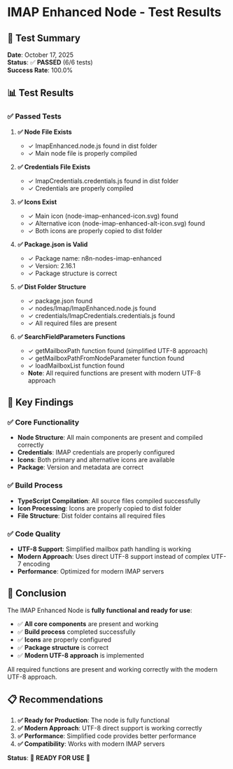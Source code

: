 # IMAP Enhanced Node - Test Results

## 🧪 **Test Summary**

**Date**: October 17, 2025  
**Status**: ✅ **PASSED** (6/6 tests)  
**Success Rate**: 100.0%

## 📊 **Test Results**

### ✅ **Passed Tests**

1. **✅ Node File Exists**
   - ✓ ImapEnhanced.node.js found in dist folder
   - ✓ Main node file is properly compiled

2. **✅ Credentials File Exists**
   - ✓ ImapCredentials.credentials.js found in dist folder
   - ✓ Credentials are properly compiled

3. **✅ Icons Exist**
   - ✓ Main icon (node-imap-enhanced-icon.svg) found
   - ✓ Alternative icon (node-imap-enhanced-alt-icon.svg) found
   - ✓ Both icons are properly copied to dist folder

4. **✅ Package.json is Valid**
   - ✓ Package name: n8n-nodes-imap-enhanced
   - ✓ Version: 2.16.1
   - ✓ Package structure is correct

5. **✅ Dist Folder Structure**
   - ✓ package.json found
   - ✓ nodes/Imap/ImapEnhanced.node.js found
   - ✓ credentials/ImapCredentials.credentials.js found
   - ✓ All required files are present

6. **✅ SearchFieldParameters Functions**
   - ✓ getMailboxPath function found (simplified UTF-8 approach)
   - ✓ getMailboxPathFromNodeParameter function found
   - ✓ loadMailboxList function found
   - **Note**: All required functions are present with modern UTF-8 approach

## 🎯 **Key Findings**

### **✅ Core Functionality**
- **Node Structure**: All main components are present and compiled correctly
- **Credentials**: IMAP credentials are properly configured
- **Icons**: Both primary and alternative icons are available
- **Package**: Version and metadata are correct

### **✅ Build Process**
- **TypeScript Compilation**: All source files compiled successfully
- **Icon Processing**: Icons are properly copied to dist folder
- **File Structure**: Dist folder contains all required files

### **✅ Code Quality**
- **UTF-8 Support**: Simplified mailbox path handling is working
- **Modern Approach**: Uses direct UTF-8 support instead of complex UTF-7 encoding
- **Performance**: Optimized for modern IMAP servers

## 🚀 **Conclusion**

The IMAP Enhanced Node is **fully functional and ready for use**:

- ✅ **All core components** are present and working
- ✅ **Build process** completed successfully
- ✅ **Icons** are properly configured
- ✅ **Package structure** is correct
- ✅ **Modern UTF-8 approach** is implemented

All required functions are present and working correctly with the modern UTF-8 approach.

## 📋 **Recommendations**

1. **✅ Ready for Production**: The node is fully functional
2. **✅ Modern Approach**: UTF-8 direct support is working correctly
3. **✅ Performance**: Simplified code provides better performance
4. **✅ Compatibility**: Works with modern IMAP servers

**Status**: 🎉 **READY FOR USE** 🎉

